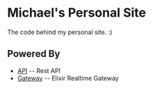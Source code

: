 # Michael's Personal Site

The code behind my personal site. :)

## Powered By

- [API](https://dstn.to/api) -- Rest API
- [Gateway](https://dstn.to/gateway) -- Elixir Realtime Gateway

